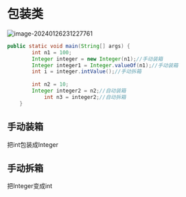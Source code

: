 # 包装类

![image-20240126231227761](https://csnotes.oss-cn-beijing.aliyuncs.com/photos/image-20240126231227761.png)

```java
public static void main(String[] args) {
        int n1 = 100;
        Integer integer = new Integer(n1);//手动装箱
        Integer integer1 = Integer.valueOf(n1);//手动装箱
        int i = integer.intValue();//手动拆箱
  
        int n2 = 10;
        Integer integer2 = n2;//自动装箱
  			int n3 = integer2;//自动拆箱
    }
```

## 手动装箱

把int包装成Integer

## 手动拆箱

把Integer变成int